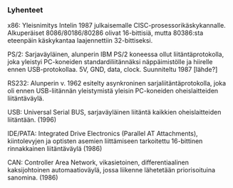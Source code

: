 ### Lyhenteet

x86: Yleisnimitys Intelin 1987 julkaisemalle CISC-prosessorikäskykannalle. Alkuperäiset 8086/80186/80286 olivat 16-bittisiä, mutta 80386:sta eteenpäin käskykantaa laajennettiin 32-bittiseksi.

PS/2: Sarjaväyläinen, alunperin IBM PS/2 koneessa ollut liitäntäprotokolla, joka yleistyi PC-koneiden standardiliitännäksi näppäimistölle ja hiirelle ennen USB-protokollaa. 5V, GND, data, clock. Suunniteltu 1987 [lähde?]

RS232: Alunperin v. 1962 esitelty asynkroninen sarjaliitäntäprotokolla, joka oli ennen USB-liitännän yleistymistä yleisin PC-koneiden oheislaitteiden liitäntäväylä.

USB: Universal Serial BUS, sarjaväyläinen liitäntä kaikkien oheislaitteiden liitäntään. (1996)

IDE/PATA:  Integrated Drive Electronics (Parallel AT Attachments), kiintolevyjen ja optisten asemien liittämiseen tarkoitettu 16-bittinen rinnakkainen liitäntäväylä (1986)

CAN:  Controller Area Network, vikasietoinen, differentiaalinen kaksijohtoinen automaatioväylä, jossa liikenne lähetetään priorisoituina sanomina. (1986)